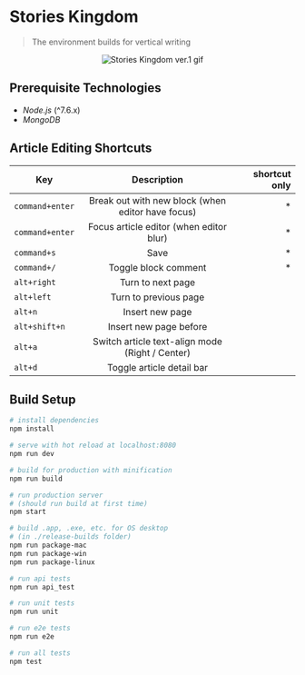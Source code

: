# Stories Kingdom

> The environment builds for vertical writing

<p align="center">
  <img alt="Stories Kingdom ver.1 gif" src="https://raw.githubusercontent.com/GoreStarry/Stories_Kingdom/master/static/sk_v1.gif">
</p>

## Prerequisite Technologies

* _Node.js_ (^7.6.x)
* _MongoDB_

## Article Editing Shortcuts

| Key             |                    Description                    | shortcut only |
| --------------- | :-----------------------------------------------: | ------------: |
| `command+enter` | Break out with new block (when editor have focus) |            \* |
| `command+enter` |      Focus article editor (when editor blur)      |            \* |
| `command+s`     |                       Save                        |            \* |
| `command+/`     |               Toggle block comment                |            \* |
| `alt+right`     |                 Turn to next page                 |               |
| `alt+left`      |               Turn to previous page               |               |
| `alt+n`         |                  Insert new page                  |               |
| `alt+shift+n`   |              Insert new page before               |               |
| `alt+a`         |  Switch article text-align mode (Right / Center)  |               |
| `alt+d`         |             Toggle article detail bar             |               |

## Build Setup

```bash
# install dependencies
npm install

# serve with hot reload at localhost:8080
npm run dev

# build for production with minification
npm run build

# run production server
# (should run build at first time)
npm start

# build .app, .exe, etc. for OS desktop
# (in ./release-builds folder)
npm run package-mac
npm run package-win
npm run package-linux

# run api tests
npm run api_test

# run unit tests
npm run unit

# run e2e tests
npm run e2e

# run all tests
npm test
```
